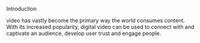 Introduction

video has vastly become the primary way the world consumes content. With its increased popularity, digital video can be used to connect with and captivate an audience, develop user trust and engage people.
